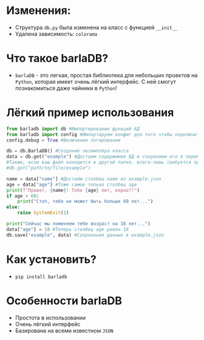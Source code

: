 # Изменения:
- Структура `db.py` была изменена на класс с функцией `__init__`
- Удалена зависимость: `colorama`


# Что такое barlaDB?
- `barlaDB` - это легкая, простая библиотека для небольших проектов на `Python`, которая имеет очень лёгкий интерфейс. С ней смогут познакомиться даже чайники в `Python`!

# Лёгкий пример использования
```python
from barladb import db #Импортирование функций БД
from barladb import config #Импортируем конфиг для того чтобы подключить логирование действий
config.debug = True #Включение логирования

db = db.BarlaDB() #Создание экземпляра класса
data = db.get("example") #Достаем содержимое БД и сохраняем его в переменную data. Заметьте, что мы не пишем расширение (.json)
#Также, если ваш файл находится в другой папке, всего-лишь требуется прописать другой путь, к примеру
#db.get("path/to/file/example")

name = data["name"] #Достаём столбец name из example.json
age = data["age"] #Тоже самое только столбец age
print(f"Привет, {name}! Тебе {age} лет, верно?!")
if age > 60:
    print("Стоп, тебе не может быть больше 60 лет...")
else:
    raise SystemExit(1)

print("Сейчас мы поменяем тебе возраст на 18 лет...")
data["age"] = 18 #Теперь столбец age равен 18
db.save("example", data) #Сохранения данных в example.json
```
# Как установить?
- `pip install barladb`

# Особенности barlaDB
- Простота в использовании
- Очень лёгкий интерфейс
- Базирована на всеми известном `JSON`

